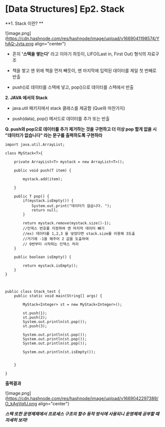 # [Data Structures] Ep2. Stack

**1. Stack 이란? **

![image.png](https://cdn.hashnode.com/res/hashnode/image/upload/v1669041198574/YhAQ-Jvta.png align="center")

- 흔히 **'스택을 쌓는다'** 라고 이야기 하듯이,  LIFO(Last in, First Out) 형식의 자료구조 

- 책을 쌓고 맨 위에 책을 먼저 빼듯이, 맨 마지막에 입력된 데이터를 제일 첫 번째로 반출 

-  push()로 데이터를 스택에 넣고, pop()으로 데이터를 스택에서 반출 


**2. JAVA 에서의 Stack**

- java.util 패키지에서 stack 클래스를 제공함 (Que와 마찬가지)

- push(data), pop() 메서드로 데이터를 추가 또는 반출 


**Q. push와 pop으로 데이터를 추가 제거하는 것을 구현하고 더 이상 pop 할게 없을 시 "데이터가 없습니다" 라는 문구를 출력하도록 구현하라**


```
import java.util.ArrayList;

class MyStack<T>{
	
	private ArrayList<T> mystack = new ArrayList<T>();
	
	public void push(T item) {
		
		mystack.add(item);
		
	}
	
	public T pop() {		
		if(mystack.isEmpty()) {
			System.out.print("데이터가 없습니다. ");
			return null;		
		}
		
		return mystack.remove(mystack.size()-1);
		//인덱스 번호를 지정하여 맨 마지막 데이터 뺴기 
		//ex) 데이터를 1,2,3 을 넣었다면 stack.size를 이용해 3도출 
		//거기에 -1을 해주어 2 값을 도출하여 
		// 0번부터 시작하는 인덱스 처리
	}
	
	public boolean isEmpty() {
		
		return mystack.isEmpty();
	}
}



public class Stack_test {
	public static void main(String[] args) {
		
		MyStack<Integer> st = new MyStack<Integer>();
		
		st.push(1);
		st.push(2);
		System.out.println(st.pop());
		st.push(3);
		
		System.out.println(st.pop());
		System.out.println(st.pop());
		System.out.println(st.pop());
		
		System.out.println(st.isEmpty());
		
		
	}

}

``` 

**출력결과**

![image.png](https://cdn.hashnode.com/res/hashnode/image/upload/v1669042297389/O_kAgVqlU.png align="center")

***스택 또한 운영체제에서 프로세스 구조의 함수 동작 방식에 사용되니 운영체제 공부할 때 자세히 보자!***


 
  